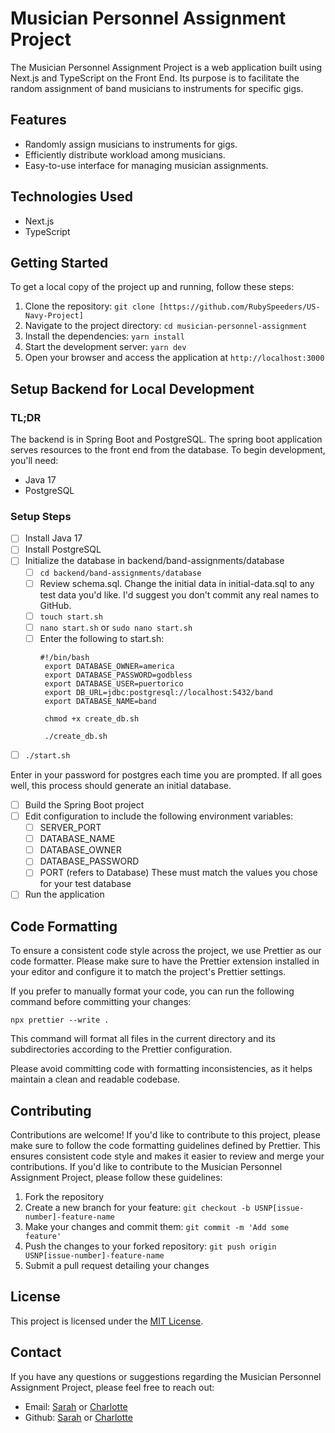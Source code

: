 # Musician Personnel Assignment Project

The Musician Personnel Assignment Project is a web application built using Next.js and TypeScript on the Front End. Its purpose is to facilitate the random assignment of band musicians to instruments for specific gigs.

## Features

- Randomly assign musicians to instruments for gigs.
- Efficiently distribute workload among musicians.
- Easy-to-use interface for managing musician assignments.

## Technologies Used

- Next.js
- TypeScript

## Getting Started

To get a local copy of the project up and running, follow these steps:

1. Clone the repository: `git clone [https://github.com/RubySpeeders/US-Navy-Project]`
2. Navigate to the project directory: `cd musician-personnel-assignment`
3. Install the dependencies: `yarn install`
4. Start the development server: `yarn dev`
5. Open your browser and access the application at `http://localhost:3000`

## Setup Backend for Local Development

### TL;DR

The backend is in Spring Boot and PostgreSQL. The spring boot application serves resources to the front end from the database.
To begin development, you'll need:

- Java 17
- PostgreSQL

### Setup Steps

- [ ] Install Java 17
- [ ] Install PostgreSQL
- [ ] Initialize the database in backend/band-assignments/database
  - [ ] `cd backend/band-assignments/database`
  - [ ] Review schema.sql. Change the initial data in initial-data.sql to any test data you'd like. I'd suggest you don't commit any real names to GitHub.
  - [ ] `touch start.sh`
  - [ ] `nano start.sh` or `sudo nano start.sh`
  - [ ] Enter the following to start.sh:
    ```
    #!/bin/bash
     export DATABASE_OWNER=america
     export DATABASE_PASSWORD=godbless
     export DATABASE_USER=puertorico
     export DB_URL=jdbc:postgresql://localhost:5432/band
     export DATABASE_NAME=band

     chmod +x create_db.sh

     ./create_db.sh
    ```
- [ ] `./start.sh`

Enter in your password for postgres each time you are prompted. If all goes well, this process should generate an initial database.

- [ ] Build the Spring Boot project
- [ ] Edit configuration to include the following environment variables:
  - [ ] SERVER_PORT
  - [ ] DATABASE_NAME
  - [ ] DATABASE_OWNER
  - [ ] DATABASE_PASSWORD
  - [ ] PORT (refers to Database)
        These must match the values you chose for your test database
- [ ] Run the application

## Code Formatting

To ensure a consistent code style across the project, we use Prettier as our code formatter. Please make sure to have the Prettier extension installed in your editor and configure it to match the project's Prettier settings.

If you prefer to manually format your code, you can run the following command before committing your changes:

```shell
npx prettier --write .
```

This command will format all files in the current directory and its subdirectories according to the Prettier configuration.

Please avoid committing code with formatting inconsistencies, as it helps maintain a clean and readable codebase.

## Contributing

Contributions are welcome! If you'd like to contribute to this project, please make sure to follow the code formatting guidelines defined by Prettier. This ensures consistent code style and makes it easier to review and merge your contributions. If you'd like to contribute to the Musician Personnel Assignment Project, please follow these guidelines:

1. Fork the repository
2. Create a new branch for your feature: `git checkout -b USNP[issue-number]-feature-name`
3. Make your changes and commit them: `git commit -m 'Add some feature'`
4. Push the changes to your forked repository: `git push origin USNP[issue-number]-feature-name`
5. Submit a pull request detailing your changes

## License

This project is licensed under the [MIT License](LICENSE).

## Contact

If you have any questions or suggestions regarding the Musician Personnel Assignment Project, please feel free to reach out:

- Email: [Sarah](sarahnpeters@gmail.com) or [Charlotte](chopekies@gmail.com)
- Github: [Sarah](https://github.com/RubySpeeders) or [Charlotte](https://github.com/charlottekies)
